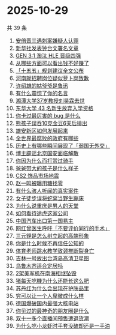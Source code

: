 # 2025-10-29

共 39 条

<!-- BEGIN -->
<!-- 最后更新时间 Wed Oct 29 2025 19:19:02 GMT+0800 (China Standard Time) -->

1. [安倍晋三遇刺案嫌疑人认罪](https://www.zhihu.com/search?q=%E5%AE%89%E5%80%8D%E6%99%8B%E4%B8%89%E9%81%87%E5%88%BA%E6%A1%88%E5%AB%8C%E7%96%91%E4%BA%BA%E8%AE%A4%E7%BD%AA)
1. [新华社发表钟台文署名文章](https://www.zhihu.com/search?q=%E6%96%B0%E5%8D%8E%E7%A4%BE%E5%8F%91%E8%A1%A8%E9%92%9F%E5%8F%B0%E6%96%87%E7%BD%B2%E5%90%8D%E6%96%87%E7%AB%A0)
1. [GEN 3:1 淘汰 HLE 晋级四强](https://www.zhihu.com/search?q=GEN%203%3A1%20%E6%B7%98%E6%B1%B0%20HLE%20%E6%99%8B%E7%BA%A7%E5%9B%9B%E5%BC%BA)
1. [从哪些方面可以看出钱不好赚了](https://www.zhihu.com/search?q=%E4%BB%8E%E5%93%AA%E4%BA%9B%E6%96%B9%E9%9D%A2%E5%8F%AF%E4%BB%A5%E7%9C%8B%E5%87%BA%E9%92%B1%E4%B8%8D%E5%A5%BD%E8%B5%9A%E4%BA%86)
1. [「十五五」规划建议全文公布](https://www.zhihu.com/search?q=%E3%80%8C%E5%8D%81%E4%BA%94%E4%BA%94%E3%80%8D%E8%A7%84%E5%88%92%E5%BB%BA%E8%AE%AE%E5%85%A8%E6%96%87%E5%85%AC%E5%B8%83)
1. [河南就招聘岗位疑似萝卜岗致歉](https://www.zhihu.com/search?q=%E6%B2%B3%E5%8D%97%E5%B0%B1%E6%8B%9B%E8%81%98%E5%B2%97%E4%BD%8D%E7%96%91%E4%BC%BC%E8%90%9D%E5%8D%9C%E5%B2%97%E8%87%B4%E6%AD%89)
1. [许绍雄的姑爷爷是鲁迅](https://www.zhihu.com/search?q=%E8%AE%B8%E7%BB%8D%E9%9B%84%E7%9A%84%E5%A7%91%E7%88%B7%E7%88%B7%E6%98%AF%E9%B2%81%E8%BF%85)
1. [有什么震惊了你的名言](https://www.zhihu.com/search?q=%E6%9C%89%E4%BB%80%E4%B9%88%E9%9C%87%E6%83%8A%E4%BA%86%E4%BD%A0%E7%9A%84%E5%90%8D%E8%A8%80)
1. [湘潭大学37岁教授刘昊霖去世](https://www.zhihu.com/search?q=%E6%B9%98%E6%BD%AD%E5%A4%A7%E5%AD%A637%E5%B2%81%E6%95%99%E6%8E%88%E5%88%98%E6%98%8A%E9%9C%96%E5%8E%BB%E4%B8%96)
1. [东华大学 43 名新生放弃入学资格](https://www.zhihu.com/search?q=%E4%B8%9C%E5%8D%8E%E5%A4%A7%E5%AD%A6%2043%20%E5%90%8D%E6%96%B0%E7%94%9F%E6%94%BE%E5%BC%83%E5%85%A5%E5%AD%A6%E8%B5%84%E6%A0%BC)
1. [你卡过最厉害的 bug 是什么](https://www.zhihu.com/search?q=%E4%BD%A0%E5%8D%A1%E8%BF%87%E6%9C%80%E5%8E%89%E5%AE%B3%E7%9A%84%20bug%20%E6%98%AF%E4%BB%80%E4%B9%88)
1. [熊孩子误吞10克金豆6天后排出](https://www.zhihu.com/search?q=%E7%86%8A%E5%AD%A9%E5%AD%90%E8%AF%AF%E5%90%9E10%E5%85%8B%E9%87%91%E8%B1%866%E5%A4%A9%E5%90%8E%E6%8E%92%E5%87%BA)
1. [雄安新区如何发展起来](https://www.zhihu.com/search?q=%E9%9B%84%E5%AE%89%E6%96%B0%E5%8C%BA%E5%A6%82%E4%BD%95%E5%8F%91%E5%B1%95%E8%B5%B7%E6%9D%A5)
1. [全世界最腐败的政府有哪些](https://www.zhihu.com/search?q=%E5%85%A8%E4%B8%96%E7%95%8C%E6%9C%80%E8%85%90%E8%B4%A5%E7%9A%84%E6%94%BF%E5%BA%9C%E6%9C%89%E5%93%AA%E4%BA%9B)
1. [历史上有哪些瞬间展现了「弱国无外交」](https://www.zhihu.com/search?q=%E5%8E%86%E5%8F%B2%E4%B8%8A%E6%9C%89%E5%93%AA%E4%BA%9B%E7%9E%AC%E9%97%B4%E5%B1%95%E7%8E%B0%E4%BA%86%E3%80%8C%E5%BC%B1%E5%9B%BD%E6%97%A0%E5%A4%96%E4%BA%A4%E3%80%8D)
1. [博主辟谣北京国安面临解散](https://www.zhihu.com/search?q=%E5%8D%9A%E4%B8%BB%E8%BE%9F%E8%B0%A3%E5%8C%97%E4%BA%AC%E5%9B%BD%E5%AE%89%E9%9D%A2%E4%B8%B4%E8%A7%A3%E6%95%A3)
1. [你因为什么而打赏过骑手](https://www.zhihu.com/search?q=%E4%BD%A0%E5%9B%A0%E4%B8%BA%E4%BB%80%E4%B9%88%E8%80%8C%E6%89%93%E8%B5%8F%E8%BF%87%E9%AA%91%E6%89%8B)
1. [爸爸带大的孩子是什么样子](https://www.zhihu.com/search?q=%E7%88%B8%E7%88%B8%E5%B8%A6%E5%A4%A7%E7%9A%84%E5%AD%A9%E5%AD%90%E6%98%AF%E4%BB%80%E4%B9%88%E6%A0%B7%E5%AD%90)
1. [CS2 饰品市场地震](https://www.zhihu.com/search?q=CS2%20%E9%A5%B0%E5%93%81%E5%B8%82%E5%9C%BA%E5%9C%B0%E9%9C%87)
1. [赵一鸣被曝用糖找零](https://www.zhihu.com/search?q=%E8%B5%B5%E4%B8%80%E9%B8%A3%E8%A2%AB%E6%9B%9D%E7%94%A8%E7%B3%96%E6%89%BE%E9%9B%B6)
1. [有什么骇人听闻的真实案件](https://www.zhihu.com/search?q=%E6%9C%89%E4%BB%80%E4%B9%88%E9%AA%87%E4%BA%BA%E5%90%AC%E9%97%BB%E7%9A%84%E7%9C%9F%E5%AE%9E%E6%A1%88%E4%BB%B6)
1. [女子徒步误将蛇窝当野生蹦床](https://www.zhihu.com/search?q=%E5%A5%B3%E5%AD%90%E5%BE%92%E6%AD%A5%E8%AF%AF%E5%B0%86%E8%9B%87%E7%AA%9D%E5%BD%93%E9%87%8E%E7%94%9F%E8%B9%A6%E5%BA%8A)
1. [为什么说重庆是男人的天堂](https://www.zhihu.com/search?q=%E4%B8%BA%E4%BB%80%E4%B9%88%E8%AF%B4%E9%87%8D%E5%BA%86%E6%98%AF%E7%94%B7%E4%BA%BA%E7%9A%84%E5%A4%A9%E5%A0%82)
1. [如何看待途虎这家公司](https://www.zhihu.com/search?q=%E5%A6%82%E4%BD%95%E7%9C%8B%E5%BE%85%E9%80%94%E8%99%8E%E8%BF%99%E5%AE%B6%E5%85%AC%E5%8F%B8)
1. [中国汽车出口第一国易主](https://www.zhihu.com/search?q=%E4%B8%AD%E5%9B%BD%E6%B1%BD%E8%BD%A6%E5%87%BA%E5%8F%A3%E7%AC%AC%E4%B8%80%E5%9B%BD%E6%98%93%E4%B8%BB)
1. [网红曾医生呼吁「不要评价同行的手术」](https://www.zhihu.com/search?q=%E7%BD%91%E7%BA%A2%E6%9B%BE%E5%8C%BB%E7%94%9F%E5%91%BC%E5%90%81%E3%80%8C%E4%B8%8D%E8%A6%81%E8%AF%84%E4%BB%B7%E5%90%8C%E8%A1%8C%E7%9A%84%E6%89%8B%E6%9C%AF%E3%80%8D)
1. [三元锂是怎么树立起的高端形象](https://www.zhihu.com/search?q=%E4%B8%89%E5%85%83%E9%94%82%E6%98%AF%E6%80%8E%E4%B9%88%E6%A0%91%E7%AB%8B%E8%B5%B7%E7%9A%84%E9%AB%98%E7%AB%AF%E5%BD%A2%E8%B1%A1)
1. [你是什么时候不再信任公知的](https://www.zhihu.com/search?q=%E4%BD%A0%E6%98%AF%E4%BB%80%E4%B9%88%E6%97%B6%E5%80%99%E4%B8%8D%E5%86%8D%E4%BF%A1%E4%BB%BB%E5%85%AC%E7%9F%A5%E7%9A%84)
1. [体育老师跳水教学致颈椎断裂身亡](https://www.zhihu.com/search?q=%E4%BD%93%E8%82%B2%E8%80%81%E5%B8%88%E8%B7%B3%E6%B0%B4%E6%95%99%E5%AD%A6%E8%87%B4%E9%A2%88%E6%A4%8E%E6%96%AD%E8%A3%82%E8%BA%AB%E4%BA%A1)
1. [吉林一号放出台湾岛高清卫星图](https://www.zhihu.com/search?q=%E5%90%89%E6%9E%97%E4%B8%80%E5%8F%B7%E6%94%BE%E5%87%BA%E5%8F%B0%E6%B9%BE%E5%B2%9B%E9%AB%98%E6%B8%85%E5%8D%AB%E6%98%9F%E5%9B%BE)
1. [乌鲁木齐适合定居吗](https://www.zhihu.com/search?q=%E4%B9%8C%E9%B2%81%E6%9C%A8%E9%BD%90%E9%80%82%E5%90%88%E5%AE%9A%E5%B1%85%E5%90%97)
1. [2架美军机在南海相继坠毁](https://www.zhihu.com/search?q=2%E6%9E%B6%E7%BE%8E%E5%86%9B%E6%9C%BA%E5%9C%A8%E5%8D%97%E6%B5%B7%E7%9B%B8%E7%BB%A7%E5%9D%A0%E6%AF%81)
1. [猪每天吃糠为什么还能长这么肥](https://www.zhihu.com/search?q=%E7%8C%AA%E6%AF%8F%E5%A4%A9%E5%90%83%E7%B3%A0%E4%B8%BA%E4%BB%80%E4%B9%88%E8%BF%98%E8%83%BD%E9%95%BF%E8%BF%99%E4%B9%88%E8%82%A5)
1. [苏丹红为什么会出现在护肤品里](https://www.zhihu.com/search?q=%E8%8B%8F%E4%B8%B9%E7%BA%A2%E4%B8%BA%E4%BB%80%E4%B9%88%E4%BC%9A%E5%87%BA%E7%8E%B0%E5%9C%A8%E6%8A%A4%E8%82%A4%E5%93%81%E9%87%8C)
1. [穷可以让一个人卑微成什么样](https://www.zhihu.com/search?q=%E7%A9%B7%E5%8F%AF%E4%BB%A5%E8%AE%A9%E4%B8%80%E4%B8%AA%E4%BA%BA%E5%8D%91%E5%BE%AE%E6%88%90%E4%BB%80%E4%B9%88%E6%A0%B7)
1. [德国爆破国内最强大核电站](https://www.zhihu.com/search?q=%E5%BE%B7%E5%9B%BD%E7%88%86%E7%A0%B4%E5%9B%BD%E5%86%85%E6%9C%80%E5%BC%BA%E5%A4%A7%E6%A0%B8%E7%94%B5%E7%AB%99)
1. [你见过的最神奇的朋友圈是什么](https://www.zhihu.com/search?q=%E4%BD%A0%E8%A7%81%E8%BF%87%E7%9A%84%E6%9C%80%E7%A5%9E%E5%A5%87%E7%9A%84%E6%9C%8B%E5%8F%8B%E5%9C%88%E6%98%AF%E4%BB%80%E4%B9%88)
1. [双十一多个直播间预售遭退货潮](https://www.zhihu.com/search?q=%E5%8F%8C%E5%8D%81%E4%B8%80%E5%A4%9A%E4%B8%AA%E7%9B%B4%E6%92%AD%E9%97%B4%E9%A2%84%E5%94%AE%E9%81%AD%E9%80%80%E8%B4%A7%E6%BD%AE)
1. [为什么吃小龙虾时手套没破却还是一手油](https://www.zhihu.com/search?q=%E4%B8%BA%E4%BB%80%E4%B9%88%E5%90%83%E5%B0%8F%E9%BE%99%E8%99%BE%E6%97%B6%E6%89%8B%E5%A5%97%E6%B2%A1%E7%A0%B4%E5%8D%B4%E8%BF%98%E6%98%AF%E4%B8%80%E6%89%8B%E6%B2%B9)

<!-- END -->
